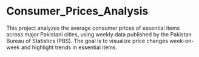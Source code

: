 # Consumer_Prices_Analysis
This project analyzes the average consumer prices of essential items across major Pakistani cities, using weekly data published by the Pakistan Bureau of Statistics (PBS). The goal is to visualize price changes week-on-week and highlight trends in essential items.
